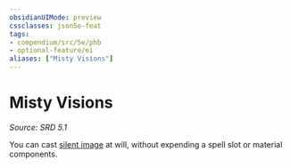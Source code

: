```yaml
---
obsidianUIMode: preview
cssclasses: json5e-feat
tags:
- compendium/src/5e/phb
- optional-feature/ei
aliases: ["Misty Visions"]
---
```

# Misty Visions
*Source: SRD 5.1*  

You can cast [silent image](compendium/spells/silent-image.md) at will, without expending a spell slot or material components.